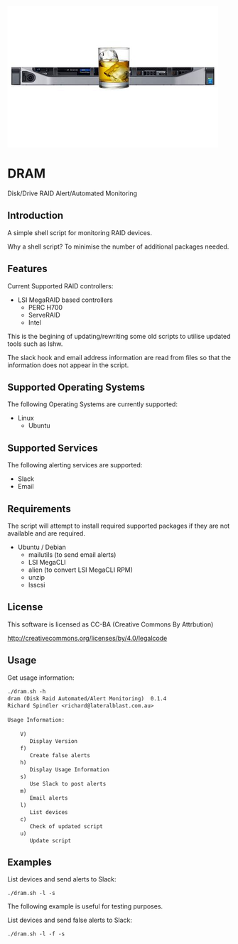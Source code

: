 ![alt tag](https://raw.githubusercontent.com/lateralblast/dram/master/dram.jpg)

DRAM
====

Disk/Drive RAID Alert/Automated Monitoring

Introduction
------------

A simple shell script for monitoring RAID devices.

Why a shell script? To minimise the number of additional packages needed.

Features
--------

Current Supported RAID controllers:

- LSI MegaRAID based controllers
  - PERC H700
  - ServeRAID
  - Intel

This is the begining of updating/rewriting some old scripts to utilise updated tools such as lshw.

The slack hook and email address information are read from files so that the information does not appear in the script.

Supported Operating Systems
---------------------------

The following Operating Systems are currently supported:

- Linux
  - Ubuntu

Supported Services
------------------

The following alerting services are supported:

- Slack
- Email

Requirements
------------

The script will attempt to install required supported packages if they are not available and are required.

- Ubuntu / Debian
  - mailutils (to send email alerts)
  - LSI MegaCLI
  - alien (to convert LSI MegaCLI RPM)
  - unzip
  - lsscsi

License
-------

This software is licensed as CC-BA (Creative Commons By Attrbution)

http://creativecommons.org/licenses/by/4.0/legalcode

Usage
-----

Get usage information:

```
./dram.sh -h
dram (Disk Raid Automated/Alert Monitoring)  0.1.4
Richard Spindler <richard@lateralblast.com.au>

Usage Information:

    V)
       Display Version
    f)
       Create false alerts
    h)
       Display Usage Information
    s)
       Use Slack to post alerts
    m)
       Email alerts
    l)
       List devices
    c)
       Check of updated script
    u)
       Update script
```


Examples
--------

List devices and send alerts to Slack:

```
./dram.sh -l -s
```

The following example is useful for testing purposes.

List devices and send false alerts to Slack:

```
./dram.sh -l -f -s
```
